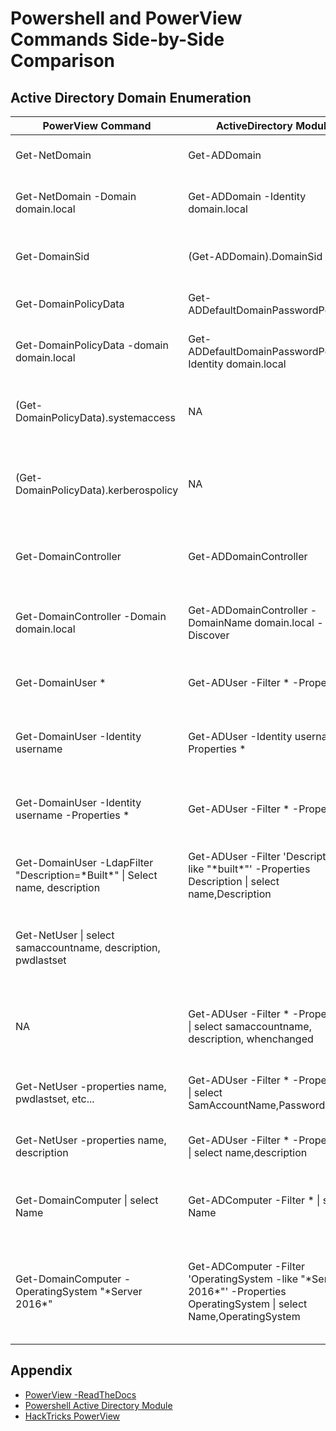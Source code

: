 # Powershell and PowerView Commands Side-by-Side Comparison

## Active Directory Domain Enumeration
| PowerView Command | ActiveDirectory Module | Description |
| ---------------------------- | ---------------------------- | ---------------------------- |
| Get-NetDomain | Get-ADDomain | Gets domain information |
| Get-NetDomain -Domain domain.local | Get-ADDomain -Identity domain.local | Gets specific domain information | 
| Get-DomainSid | (Get-ADDomain).DomainSid | Gets the SID for the current domain |
| Get-DomainPolicyData | Get-ADDefaultDomainPasswordPolicy | Gets AD Doamin Policy |
| Get-DomainPolicyData -domain domain.local | Get-ADDefaultDomainPasswordPolicy -Identity domain.local | Gets AD Doamin Password Policy | 
| (Get-DomainPolicyData).systemaccess | NA | PowerView prettified version of the domain policy |
| (Get-DomainPolicyData).kerberospolicy | NA | PowerView prettified version of the kerberos policy |
| Get-DomainController | Get-ADDomainController | Gets information about the domain controller(s) |
| Get-DomainController -Domain domain.local | Get-ADDomainController -DomainName domain.local -Discover| Gets domain controller(s) for another domain |
| Get-DomainUser * | Get-ADUser -Filter * -Properties * | Gets information about all AD users | 
| Get-DomainUser -Identity username | Get-ADUser -Identity username -Properties * | Gets information about a single AD user |
| Get-DomainUser -Identity username -Properties * | Get-ADUser -Filter * -Properties * | Gets all properties for all users in the domain |
| Get-DomainUser -LdapFilter "Description=\*Built\*" \| Select name, description | Get-ADUser -Filter 'Description -like "\*built\*"' -Properties Description \| select name,Description | Search domain users with specific attributes |
| Get-NetUser \| select samaccountname, description, pwdlastset | | PowerView example to filter domain users by properties |
| NA | Get-ADUser -Filter * -Properties * \| select samaccountname, description, whenchanged | AD Module example to filter domain users by properties |
| Get-NetUser -properties name, pwdlastset, etc... | Get-ADUser -Filter * -Properties * \| select SamAccountName,PasswordLastSet | Another example of filtering properties |
| Get-NetUser -properties name, description | Get-ADUser -Filter * -Properties * \| select name,description | Check description field for passwords |
| Get-DomainComputer \| select Name | Get-ADComputer -Filter * \| select Name | Gets a list of computers in the domain |
| Get-DomainComputer -OperatingSystem "\*Server 2016\*" | Get-ADComputer -Filter 'OperatingSystem -like "\*Server 2016\*"' -Properties OperatingSystem \| select Name,OperatingSystem | Gets a list of computers in the domain running Server 2016 |


## Appendix 
- [PowerView -ReadTheDocs](https://powersploit.readthedocs.io/en/stable/Recon/README/#powerview)
- [Powershell Active Directory Module](https://learn.microsoft.com/en-us/powershell/module/activedirectory/?view=windowsserver2022-ps)
- [HackTricks PowerView](https://book.hacktricks.xyz/windows-hardening/basic-powershell-for-pentesters/powerview)